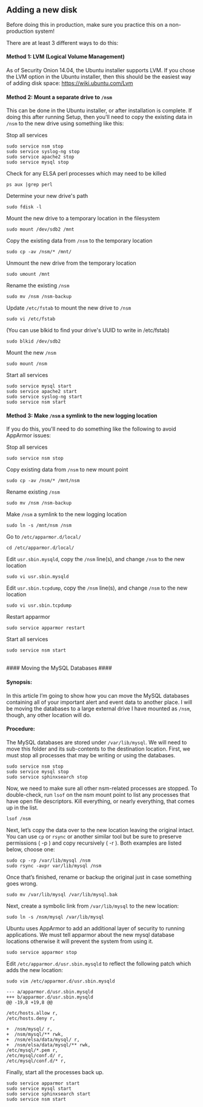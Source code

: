 ## Adding a new disk

Before doing this in production, make sure you practice this on a non-production system!

There are at least 3 different ways to do this:

#### Method 1: LVM (Logical Volume Management)
As of Security Onion 14.04, the Ubuntu installer supports LVM.  If you chose the LVM option in the Ubuntu installer, then this should be the easiest way of adding disk space:
https://wiki.ubuntu.com/Lvm

#### Method 2: Mount a separate drive to `/nsm`
This can be done in the Ubuntu installer, or after installation is complete. If doing this after running Setup, then you'll need to copy the existing data in `/nsm` to the new drive using something like this:

Stop all services
```
sudo service nsm stop
sudo service syslog-ng stop
sudo service apache2 stop
sudo service mysql stop
```

Check for any ELSA perl processes which may need to be killed
```
ps aux |grep perl
```

Determine your new drive's path
```
sudo fdisk -l
```

Mount the new drive to a temporary location in the filesystem

```
sudo mount /dev/sdb2 /mnt
```

Copy the existing data from `/nsm` to the temporary location

```
sudo cp -av /nsm/* /mnt/
```

Unmount the new drive from the temporary location

```
sudo umount /mnt
```

Rename the existing `/nsm`

```
sudo mv /nsm /nsm-backup
```

Update `/etc/fstab` to mount the new drive to `/nsm`

```
sudo vi /etc/fstab
```

(You can use blkid to find your drive's UUID to write in /etc/fstab)

```
sudo blkid /dev/sdb2
```
Mount the new `/nsm`
```
sudo mount /nsm
```

Start all services

```
sudo service mysql start
sudo service apache2 start
sudo service syslog-ng start
sudo service nsm start
```


#### Method 3: Make `/nsm` a symlink to the new logging location

If you do this, you'll need to do something like the following to avoid AppArmor issues:

Stop all services

```
sudo service nsm stop
```

Copy existing data from `/nsm` to new mount point

```
sudo cp -av /nsm/* /mnt/nsm
```

Rename existing `/nsm`

```
sudo mv /nsm /nsm-backup
```

Make `/nsm` a symlink to the new logging location

```
sudo ln -s /mnt/nsm /nsm
```

Go to `/etc/apparmor.d/local/`

```
cd /etc/apparmor.d/local/
```

Edit `usr.sbin.mysqld`, copy the `/nsm` line(s), and change `/nsm` to the new location

```
sudo vi usr.sbin.mysqld
```

Edit `usr.sbin.tcpdump`, copy the `/nsm` line(s), and change `/nsm` to the new location

```
sudo vi usr.sbin.tcpdump
```

Restart apparmor

```
sudo service apparmor restart
```

Start all services

```
sudo service nsm start
```
<br>
#### Moving the MySQL Databases ####

#### Synopsis: ####

In this article I’m going to show how you can move the MySQL databases containing all of your important alert and event data to another place. I will be moving the databases to a large external drive I have mounted as `/nsm`, though, any other location will do.

#### Procedure: ####

The MySQL databases are stored under `/var/lib/mysql`. We will need to move this folder
and its sub-contents to the destination location. First, we must stop all processes that may
be writing or using the databases.

```
sudo service nsm stop
sudo service mysql stop
sudo service sphinxsearch stop
```

Now, we need to make sure all other nsm-related processes are stopped. To double-check,
run `lsof` on the nsm mount point to list any processes that have open file descriptors. Kill everything,
or nearly everything, that comes up in the list.

```
lsof /nsm
```

Next, let’s copy the data over to the new location leaving the original intact. You can use `cp` or `rsync`
or another similar tool but be sure to preserve permissions ( -p ) and copy recursively ( -r ). Both
examples are listed below, choose one:

```
sudo cp -rp /var/lib/mysql /nsm
sudo rsync -avpr var/lib/mysql /nsm
```

Once that’s finished, rename or backup the original just in case something goes wrong.

```
sudo mv /var/lib/mysql /var/lib/mysql.bak
```

Next, create a symbolic link from `/var/lib/mysql` to the new location:

```
sudo ln -s /nsm/mysql /var/lib/mysql
```

Ubuntu uses AppArmor to add an additional layer of security to running applications.
We must tell apparmor about the new mysql database locations otherwise it will prevent
the system from using it.

```
sudo service apparmor stop
```

Edit `/etc/apparmor.d/usr.sbin.mysqld` to reflect the following patch which adds the new location:
```
sudo vim /etc/apparmor.d/usr.sbin.mysqld
```

```
--- a/apparmor.d/usr.sbin.mysqld
+++ b/apparmor.d/usr.sbin.mysqld
@@ -19,8 +19,8 @@

/etc/hosts.allow r,
/etc/hosts.deny r,

+  /nsm/mysql/ r,
+  /nsm/mysql/** rwk,
+  /nsm/elsa/data/mysql/ r,
+  /nsm/elsa/data/mysql/** rwk,
/etc/mysql/*.pem r,
/etc/mysql/conf.d/ r,
/etc/mysql/conf.d/* r,
```

Finally, start all the processes back up.

```
sudo service apparmor start
sudo service mysql start
sudo service sphinxsearch start
sudo service nsm start
```